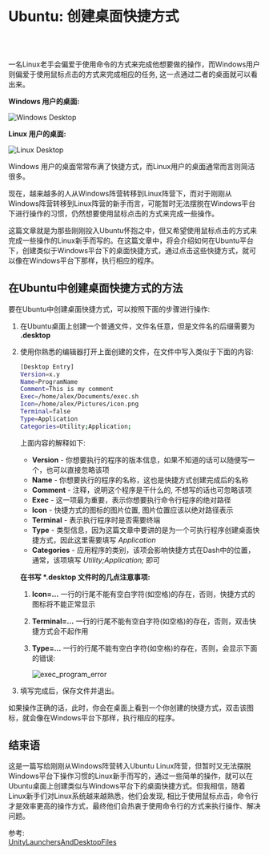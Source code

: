 # Ubuntu: 创建桌面快捷方式       
<!--      
2016-10-04
--><br /><br />

一名Linux老手会偏爱于使用命令的方式来完成他想要做的操作，而Windows用户则偏爱于使用鼠标点击的方式来完成相应的任务, 这一点通过二者的桌面就可以看出来。           

**Windows 用户的桌面:**                
        
![Windows Desktop][1]       

**Linux 用户的桌面:**                

![Linux Desktop][2]   

Windows 用户的桌面常常布满了快捷方式，而Linux用户的桌面通常而言则简洁很多。             
          
现在，越来越多的人从Windows阵营转移到Linux阵营下，而对于刚刚从Windows阵营转移到Linux阵营的新手而言，可能暂时无法摆脱在Windows平台下进行操作的习惯，仍然想要使用鼠标点击的方式来完成一些操作。               
         
这篇文章就是为那些刚刚投入Ubuntu怀抱之中，但又希望使用鼠标点击的方式来完成一些操作的Linux新手而写的。在这篇文章中，将会介绍如何在Ubuntu平台下，创建类似于Windows平台下的桌面快捷方式，通过点击这些快捷方式，就可以像在Windows平台下那样，执行相应的程序。    

## 在Ubuntu中创建桌面快捷方式的方法               

要在Ubuntu中创建桌面快捷方式，可以按照下面的步骤进行操作:              

1. 在Ubuntu桌面上创建一个普通文件，文件名任意，但是文件名的后缀需要为 **.desktop**                       
2. 使用你熟悉的编辑器打开上面创建的文件，在文件中写入类似于下面的内容:              

	```bash         
	[Desktop Entry]
	Version=x.y
	Name=ProgramName
	Comment=This is my comment
	Exec=/home/alex/Documents/exec.sh
	Icon=/home/alex/Pictures/icon.png
	Terminal=false
	Type=Application
	Categories=Utility;Application;
	```
	上面内容的解释如下:              

	- **Version** - 你想要执行的程序的版本信息，如果不知道的话可以随便写一个，也可以直接忽略该项           
	- **Name** - 你想要执行的程序的名称，这也是快捷方式创建完成后的名称    
	- **Comment** - 注释，说明这个程序是干什么的, 不想写的话也可忽略该项   
	- **Exec** - 这一项最为重要，表示你想要执行命令行程序的绝对路径    
	- **Icon** - 快捷方式的图标的图片位置, 图片位置应该以绝对路径表示   
	- **Terminal** - 表示执行程序时是否需要终端             
	- **Type** - 类型信息，因为这篇文章中要讲的是为一个可执行程序创建桌面快捷方式，因此这里需要填写 _Application_           
	- **Categories** - 应用程序的类别，该项会影响快捷方式在Dash中的位置，通常，该项填写 _Utility;Application;_ 即可                     

   	**在书写 \*.desktop 文件时的几点注意事项:**             

	1. **Icon=...** 一行的行尾不能有空白字符(如空格)的存在，否则，快捷方式的图标将不能正常显示                  
	2. **Terminal=...** 一行的行尾不能有空白字符(如空格)的存在，否则，双击快捷方式会不起作用            
	3. **Type=...** 一行的行尾不能有空白字符(如空格)的存在，否则，会显示下面的错误:        
    
		![exec_program_error][3]            

3. 填写完成后，保存文件并退出。               

如果操作正确的话，此时，你会在桌面上看到一个你创建的快捷方式，双击该图标，就会像在Windows平台下那样，执行相应的程序。     

## 结束语              

这是一篇写给刚刚从Windows阵营转入Ubuntu Linux阵营，但暂时又无法摆脱Windows平台下操作习惯的Linux新手而写的，通过一些简单的操作，就可以在Ubuntu桌面上创建类似与Windows平台下的桌面快捷方式。但我相信，随着Linux新手们对Linux系统越来越熟悉，他们会发现, 相比于使用鼠标点击，命令行才是效率更高的操作方式，最终他们会热衷于使用命令行的方式来执行操作、解决问题。               

参考:                 
[UnityLaunchersAndDesktopFiles][4]        

[1]: https://c3.staticflickr.com/8/7521/29987097682_e26449c347_z.jpg             
[2]: https://c1.staticflickr.com/9/8727/29813857480_c0d9332156_z.jpg        
[3]: https://c2.staticflickr.com/6/5795/30109400585_70e93556e1_m.jpg     
[4]: https://help.ubuntu.com/community/UnityLaunchersAndDesktopFiles         
